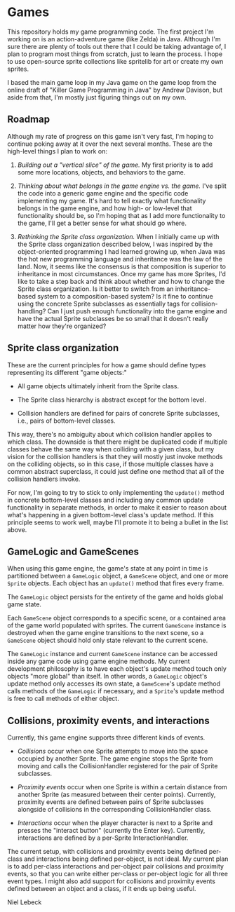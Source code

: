 # Games

This repository holds my game programming code.
The first project I'm working on is an action-adventure game (like Zelda) in Java.
Although I'm sure there are plenty of tools out there that I could be taking
advantage of, I plan to program most things from scratch, just to learn the
process. I hope to use open-source sprite collections like spritelib for art
or create my own sprites.

I based the main game loop in my Java game on the game loop from the online
draft of "Killer Game Programming in Java" by Andrew Davison, but aside from
that, I'm mostly just figuring things out on my own.

## Roadmap

Although my rate of progress on this game isn't very fast, I'm hoping to
continue poking away at it over the next several months. These are the
high-level things I plan to work on:

1. *Building out a "vertical slice" of the game.* My first priority is to add
some more locations, objects, and behaviors to the game.

2. *Thinking about what belongs in the game engine vs. the game.* I've split
the code into a generic game engine and the specific code implementing my game.
It's hard to tell exactly what functionality belongs in the game engine, and
how high- or low-level that functionality should be, so I'm hoping that as I
add more functionality to the game, I'll get a better sense for what should go
where.

3. *Rethinking the Sprite class organization.* When I initially came up with
the Sprite class organization described below, I was inspired by the
object-oriented programming I had learned growing up, when Java was the hot new
programming language and inheritance was the law of the land. Now, it seems
like the consensus is that composition is superior to inheritance in most
circumstances. Once my game has more Sprites, I'd like to take a step back and
think about whether and how to change the Sprite class organization. Is it
better to switch from an inheritance-based system to a composition-based
system? Is it fine to continue using the concrete Sprite subclasses as
essentially tags for collision-handling? Can I just push enough functionality
into the game engine and have the actual Sprite subclasses be so small that it
doesn't really matter how they're organized?

## Sprite class organization

These are the current principles for how a game should define types
representing its different "game objects:"

* All game objects ultimately inherit from the Sprite class.

* The Sprite class hierarchy is abstract except for the bottom level.

* Collision handlers are defined for pairs of concrete Sprite subclasses, i.e.,
pairs of bottom-level classes.

This way, there's no ambiguity about which collision handler applies to which
class. The downside is that there might be duplicated code if multiple classes
behave the same way when colliding with a given class, but my vision for the
collision handlers is that they will mostly just invoke methods on the
colliding objects, so in this case, if those multiple classes have a common
abstract superclass, it could just define one method that all of the collision
handlers invoke.

For now, I'm going to try to stick to only implementing the `update()`
method in concrete bottom-level classes and including any common update
functionality in separate methods, in order to make it easier to reason about
what's happening in a given bottom-level class's update method. If this
principle seems to work well, maybe I'll promote it to being a bullet in the
list above.

## GameLogic and GameScenes

When using this game engine, the game's state at any point in time is
partitioned between a `GameLogic` object, a `GameScene` object, and one or more
`Sprite` objects. Each object has an `update()` method that fires every frame.

The `GameLogic` object persists for the entirety of the game and holds global
game state.

Each `GameScene` object corresponds to a specific scene, or a contained area of
the game world populated with sprites. The current `GameScene` instance is
destroyed when the game engine transitions to the next scene, so a `GameScene`
object should hold only state relevant to the current scene.

The `GameLogic` instance and current `GameScene` instance can be accessed
inside any game code using game engine methods. My current development
philosophy is to have each object's update method touch only objects "more
global" than itself. In other words, a `GameLogic` object's update method only
accesses its own state, a `GameScene`'s update method calls methods of the
`GameLogic` if necessary, and a `Sprite`'s update method is free to call
methods of either object.

## Collisions, proximity events, and interactions

Currently, this game engine supports three different kinds of events.

* *Collisions* occur when one Sprite attempts to move into the space occupied
by another Sprite. The game engine stops the Sprite from moving and calls the
CollisionHandler registered for the pair of Sprite subclasses.

* *Proximity events* occur when one Sprite is within a certain distance from
another Sprite (as measured between their center points). Currently, proximity
events are defined between pairs of Sprite subclasses alongside of collisions
in the corresponding CollisionHandler class.

* *Interactions* occur when the player character is next to a Sprite and
presses the "interact button" (currently the Enter key). Currently,
interactions are defined by a per-Sprite InteractionHandler.

The current setup, with collisions and proximity events being defined per-class
and interactions being defined per-object, is not ideal. My current plan is to
add per-class interactions and per-object pair collisions and proximity events,
so that you can write either per-class or per-object logic for all three event
types. I might also add support for collisions and proximity events defined
between an object and a class, if it ends up being useful.

Niel Lebeck
